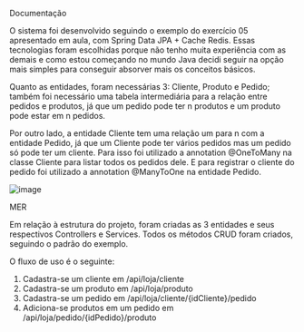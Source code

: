 Documentação

O sistema foi desenvolvido seguindo o exemplo do exercício 05 apresentado em aula, com Spring Data JPA + Cache Redis. Essas tecnologias foram escolhidas porque não tenho muita experiência com as demais e como estou começando no mundo Java decidi seguir na opção mais simples para conseguir absorver mais os conceitos básicos.

Quanto as entidades, foram necessárias 3: Cliente, Produto e Pedido; também foi necessário uma tabela intermediária para a relação entre pedidos e produtos, já que um pedido pode ter n produtos e um produto pode estar em n pedidos. 

Por outro lado, a entidade Cliente tem uma relação um para n com a entidade Pedido, já que um Cliente pode ter vários pedidos mas um pedido só pode ter um cliente. Para isso foi utilizado a annotation @OneToMany na classe Cliente para listar todos os pedidos dele. E para registrar o cliente do pedido foi utilizado a annotation @ManyToOne na entidade Pedido.

![image](https://user-images.githubusercontent.com/33201697/215269333-aa141bd0-c581-4f63-88b8-e418baec75cd.png)

MER

Em relação à estrutura do projeto, foram criadas as 3 entidades e seus respectivos Controllers e Services. Todos os métodos CRUD foram criados, seguindo o padrão do exemplo.

O fluxo de uso é o seguinte:

1. Cadastra-se um cliente em /api/loja/cliente
2. Cadastra-se um produto em /api/loja/produto
3. Cadastra-se um pedido em /api/loja/cliente/{idCliente}/pedido
4. Adiciona-se produtos em um pedido em /api/loja/pedido/{idPedido}/produto
